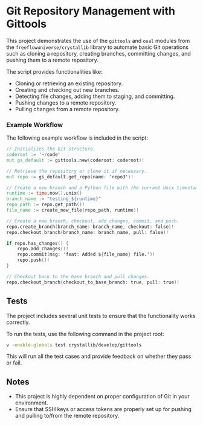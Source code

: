 # Git Repository Management with Gittools

This project demonstrates the use of the `gittools` and `osal` modules from the `freeflowuniverse/crystallib` library to automate basic Git operations such as cloning a repository, creating branches, committing changes, and pushing them to a remote repository.

The script provides functionalities like:
- Cloning or retrieving an existing repository.
- Creating and checking out new branches.
- Detecting file changes, adding them to staging, and committing.
- Pushing changes to a remote repository.
- Pulling changes from a remote repository.

### Example Workflow

The following example workflow is included in the script:

```v
// Initializes the Git structure.
coderoot := '~/code'
mut gs_default := gittools.new(coderoot: coderoot)!

// Retrieve the repository or clone it if necessary.
mut repo := gs_default.get_repo(name: 'repo3')!

// Create a new branch and a Python file with the current Unix timestamp in the name.
runtime := time.now().unix()
branch_name := "testing_${runtime}"
repo_path := repo.get_path()!
file_name := create_new_file(repo_path, runtime)!

// Create a new branch, checkout, add changes, commit, and push.
repo.create_branch(branch_name: branch_name, checkout: false)!
repo.checkout_branch(branch_name: branch_name, pull: false)!

if repo.has_changes() {
    repo.add_changes()!
    repo.commit(msg: 'feat: Added ${file_name} file.')!
    repo.push()!
}

// Checkout back to the base branch and pull changes.
repo.checkout_branch(checkout_to_base_branch: true, pull: true)!
```

## Tests

The project includes several unit tests to ensure that the functionality works correctly.

To run the tests, use the following command in the project root:

```bash
v -enable-globals test crystallib/develop/gittools
```

This will run all the test cases and provide feedback on whether they pass or fail.

## Notes

- This project is highly dependent on proper configuration of Git in your environment.
- Ensure that SSH keys or access tokens are properly set up for pushing and pulling to/from the remote repository.
